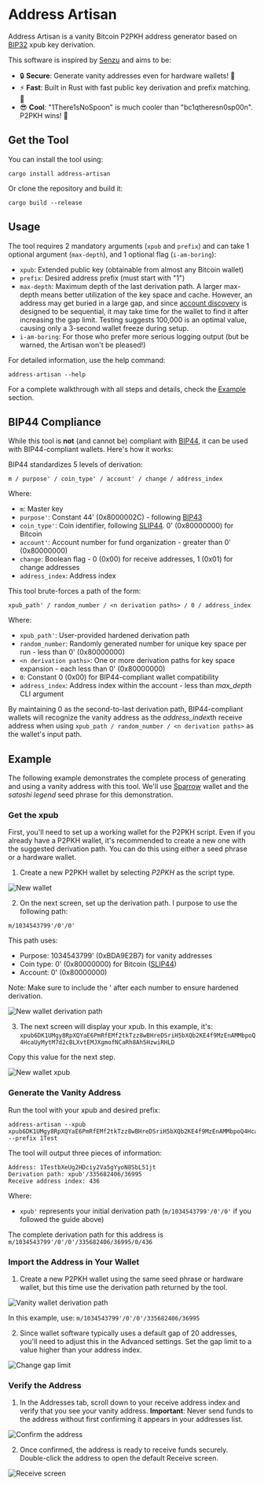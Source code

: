 # Address Artisan

Address Artisan is a vanity Bitcoin P2PKH address generator based on [BIP32](https://github.com/bitcoin/bips/blob/master/bip-0032.mediawiki) xpub key derivation.

This software is inspired by [Senzu](https://github.com/kaiwolfram/senzu) and aims to be:

- 🔒 **Secure**: Generate vanity addresses even for hardware wallets! 🤯
- ⚡ **Fast**: Built in Rust with fast public key derivation and prefix matching. 🚀
- 😎 **Cool**: "1There1sNoSpoon" is much cooler than "bc1qtheresn0sp00n". P2PKH wins! 🎉

## Get the Tool

You can install the tool using:

```
cargo install address-artisan
```

Or clone the repository and build it:

```
cargo build --release
```

## Usage

The tool requires 2 mandatory arguments (`xpub` and `prefix`) and can take 1 optional argument (`max-depth`), and 1 optional flag (`i-am-boring`):

- `xpub`: Extended public key (obtainable from almost any Bitcoin wallet)
- `prefix`: Desired address prefix (must start with "1")
- `max-depth`: Maximum depth of the last derivation path. A larger max-depth means better utilization of the key space and cache. However, an address may get buried in a large gap, and since [account discovery](https://github.com/bitcoin/bips/blob/master/bip-0044.mediawiki#user-content-Account_discovery) is designed to be sequential, it may take time for the wallet to find it after increasing the gap limit. Testing suggests 100,000 is an optimal value, causing only a 3-second wallet freeze during setup.
- `i-am-boring`: For those who prefer more serious logging output (but be warned, the Artisan won't be pleased!)

For detailed information, use the help command:

```
address-artisan --help
```

For a complete walkthrough with all steps and details, check the [Example](#example) section.

## BIP44 Compliance

While this tool is **not** (and cannot be) compliant with [BIP44](https://github.com/bitcoin/bips/blob/master/bip-0044.mediawiki), it can be used with BIP44-compliant wallets. Here's how it works:

BIP44 standardizes 5 levels of derivation:

```
m / purpose' / coin_type' / account' / change / address_index
```

Where:
- `m`: Master key
- `purpose'`: Constant 44' (0x8000002C) - following [BIP43](https://github.com/bitcoin/bips/blob/master/bip-0043.mediawiki)
- `coin_type'`: Coin identifier, following [SLIP44](https://github.com/satoshilabs/slips/blob/master/slip-0044.md). 0' (0x80000000) for Bitcoin
- `account'`: Account number for fund organization - greater than 0' (0x80000000)
- `change`: Boolean flag - 0 (0x00) for receive addresses, 1 (0x01) for change addresses
- `address_index`: Address index

This tool brute-forces a path of the form:

```
xpub_path' / random_number / <n derivation paths> / 0 / address_index
```

Where:
- `xpub_path'`: User-provided hardened derivation path
- `random_number`: Randomly generated number for unique key space per run - less than 0' (0x80000000)
- `<n derivation paths>`: One or more derivation paths for key space expansion - each less than 0' (0x80000000)
- `0`: Constant 0 (0x00) for BIP44-compliant wallet compatibility
- `address_index`: Address index within the account - less than *max_depth* CLI argument

By maintaining 0 as the second-to-last derivation path, BIP44-compliant wallets will recognize the vanity address as the *address_index*th receive address when using `xpub_path / random_number / <n derivation paths>` as the wallet's input path.

## Example

The following example demonstrates the complete process of generating and using a vanity address with this tool. We'll use [Sparrow](https://github.com/sparrowwallet/sparrow) wallet and the *satoshi legend* seed phrase for this demonstration.

### Get the xpub

First, you'll need to set up a working wallet for the P2PKH script. Even if you already have a P2PKH wallet, it's recommended to create a new one with the suggested derivation path. You can do this using either a seed phrase or a hardware wallet.

1. Create a new P2PKH wallet by selecting *P2PKH* as the script type.

![New wallet](./assets/new_p2pkh_wallet.png)

2. On the next screen, set up the derivation path. I purpose to use the following path:

```
m/1034543799'/0'/0'
```

This path uses:
- Purpose: 1034543799' (0xBDA9E2B7) for vanity addresses
- Coin type: 0' (0x80000000) for Bitcoin ([SLIP44](https://github.com/satoshilabs/slips/blob/master/slip-0044.md))
- Account: 0' (0x80000000)

Note: Make sure to include the ' after each number to ensure hardened derivation.

![New wallet derivation path](./assets/new_wallet_derivation_path.png)

3. The next screen will display your xpub. In this example, it's:
`xpub6DK1UMgy8RpXQYaE6PmRfEMf2tkTzz8wBHreDSriH5bXQb2KE4f9MzEnAMMbpoQ4HcaUyMytM7d2cBLXvtEMJXgmofNCaRh8Ah5HzwiRHLD`

Copy this value for the next step.

![New wallet xpub](./assets/new_wallet_xpub.png)

### Generate the Vanity Address

Run the tool with your xpub and desired prefix:

```
address-artisan --xpub xpub6DK1UMgy8RpXQYaE6PmRfEMf2tkTzz8wBHreDSriH5bXQb2KE4f9MzEnAMMbpoQ4HcaUyMytM7d2cBLXvtEMJXgmofNCaRh8Ah5HzwiRHLD --prefix 1Test
```

The tool will output three pieces of information:

```
Address: 1TestbXeUg2HDciy2Va5gYyoN8SbL51jt
Derivation path: xpub'/335682406/36995
Receive address index: 436
```

Where:
- `xpub'` represents your initial derivation path (`m/1034543799'/0'/0'` if you followed the guide above)

The complete derivation path for this address is `m/1034543799'/0'/0'/335682406/36995/0/436`

### Import the Address in Your Wallet

1. Create a new P2PKH wallet using the same seed phrase or hardware wallet, but this time use the derivation path returned by the tool.

![Vanity wallet derivation path](./assets/vanity_wallet_derivation_path.png)

In this example, use: `m/1034543799'/0'/0'/335682406/36995`

2. Since wallet software typically uses a default gap of 20 addresses, you'll need to adjust this in the Advanced settings. Set the gap limit to a value higher than your address index.

![Change gap limit](./assets/vanity_wallet_gap_limit.png)

### Verify the Address

1. In the Addresses tab, scroll down to your receive address index and verify that you see your vanity address. **Important**: Never send funds to the address without first confirming it appears in your addresses list.

![Confirm the address](./assets/vanity_wallet_confirm_the_address.png)

2. Once confirmed, the address is ready to receive funds securely. Double-click the address to open the default Receive screen.

![Receive screen](./assets/vanity_wallet_receive.png)






























